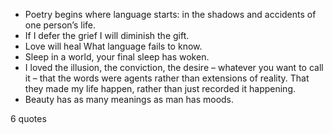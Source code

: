  - Poetry begins where language starts: in the shadows and accidents of one person’s life.
 - If I defer the grief I will diminish the gift.
 - Love will heal What language fails to know.
 - Sleep in a world, your final sleep has woken.
 - I loved the illusion, the conviction, the desire – whatever you want to call it – that the words were agents rather than extensions of reality. That they made my life happen, rather than just recorded it happening.
 - Beauty has as many meanings as man has moods.

6 quotes